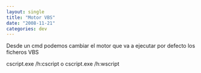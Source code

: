 ```yaml
---
layout: single
title: "Motor VBS"
date: "2008-11-21"
categories: dev
---
```


Desde un cmd podemos cambiar el motor que va a ejecutar por defecto los ficheros VBS

cscript.exe /h:cscript o cscript.exe /h:wscript
